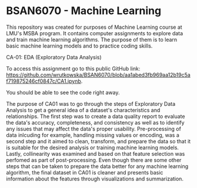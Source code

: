 # BSAN6070 - Machine Learning

This repository was created for purposes of Machine Learning course at LMU's MSBA program. It contains computer assignments to explore data and train machine learning algorithms. The purpose of them is to learn basic machine learning models and to practice coding skills. 


CA-01: EDA (Exploratory Data Analysis)

To access this assignment go to this public GitHub link:
https://github.com/wrutkowska/BSAN6070/blob/aa1abed3fb969aa12b19c5af719875246cf0847c/CA1.ipynb.

You should be able to see the code right away. 

The purpose of CA01 was to go through the steps of Exploratory Data Analysis to get a general idea of a dataset's characteristics and relationships. The first step was to create a data quality report to evaluate the data's accuracy, completeness, and consistency as well as to identify any issues that may affect the data's proper usability. Pre-processing of data inlcuding for example, handling missing values or encoding, was a second step and it aimed to clean, transform, and prepare the data so that it is suitable for the desired analysis or training machine learning models. Lastly, collinearity was examined and based on that feature selection was perfomed as part of post-processing. Even though there are some other steps that can be taken to prepare the data better for any machine learning algorithm, the final dataset in CA01 is cleaner and presents basic information about the features through visualizations and summarization. 

